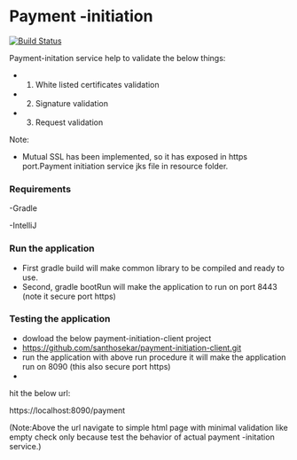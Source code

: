 # Payment -initiation


[![Build Status](https://travis-ci.org/joemccann/dillinger.svg?branch=master)](https://travis-ci.org/joemccann/dillinger)

Payment-initation service help to  validate the below things:

   - 1.	White listed certificates validation 
   - 2.	Signature validation
   - 3.	Request validation
   
   Note:
   - Mutual SSL has been implemented, so it has exposed in https port.Payment initiation service jks file in resource folder.

### Requirements

-Gradle

-IntelliJ

### Run the application

 -  First gradle build will make common library to be compiled and ready to use.
  - Second, gradle bootRun will make the application to run on port 8443 (note it secure port https)
   

### Testing the application

  - dowload the below payment-initiation-client project 
  - https://github.com/santhosekar/payment-initiation-client.git
  - run the application with above run procedure it will make the application run on 8090 (this also secure port https)
  - 
  
 hit the below url:

https://localhost:8090/payment

(Note:Above the url navigate to simple html page with minimal validation like empty check only because test the behavior of actual  payment -initation service.)
  
